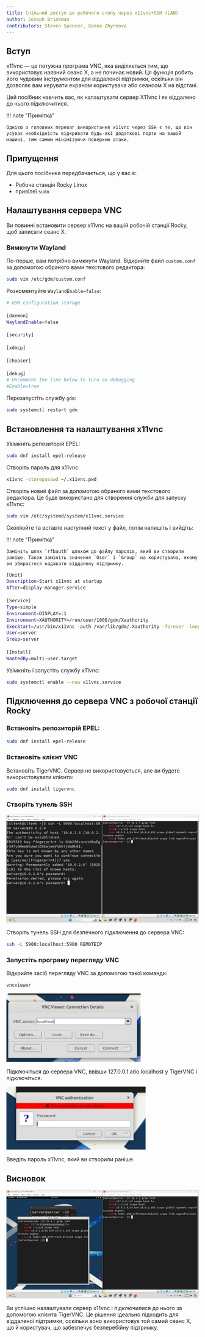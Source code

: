 ```yaml
---
title: Спільний доступ до робочого столу через x11vnc+SSH (LAN)
author: Joseph Brinkman
contributors: Steven Spencer, Ganna Zhyrnova
---
```


## Вступ

x11vnc — це потужна програма VNC, яка виділяється тим, що використовує наявний сеанс X, а не починає новий. Ця функція робить його чудовим інструментом для віддаленої підтримки, оскільки він дозволяє вам керувати екраном користувача або сеансом X на відстані.

Цей посібник навчить вас, як налаштувати сервер X11vnc і як віддалено до нього підключитися.

!!! note "Примітка"

```
Однією з головних переваг використання x11vnc через SSH є те, що він усуває необхідність відкривати будь-які додаткові порти на вашій машині, тим самим мінімізуючи поверхню атаки.
```

## Припущення

Для цього посібника передбачається, що у вас є:

- Робоча станція Rocky Linux
- привілеї `sudo`

## Налаштування сервера VNC

Ви повинні встановити сервер x11vnc на вашій робочій станції Rocky, щоб записати сеанс X.

### Вимкнути Wayland

По-перше, вам потрібно вимкнути Wayland. Відкрийте файл `custom.conf` за допомогою обраного вами текстового редактора:

```bash
sudo vim /etc/gdm/custom.conf
```

Розкоментуйте `WaylandEnable=false`:

```bash
# GDM configuration storage

[daemon]
WaylandEnable=false

[security]

[xdmcp]

[chooser]

[debug]
# Uncomment the line below to turn on debugging
#Enable=true
```

Перезапустіть службу `gdm`:

```bash
sudo systemctl restart gdm
```

## Встановлення та налаштування x11vnc

Увімкніть репозиторій EPEL:

```bash
sudo dnf install epel-release
```

Створіть пароль для x11vnc:

```bash
x11vnc -storepasswd ~/.x11vnc.pwd
```

Створіть новий файл за допомогою обраного вами текстового редактора. Це буде використано для створення служби для запуску x11vnc:

```bash
sudo vim /etc/systemd/system/x11vnc.service
```

Скопіюйте та вставте наступний текст у файл, потім напишіть і вийдіть:

!!! note "Примітка"

```
Замініть шлях `rfbauth` шляхом до файлу паролів, який ви створили раніше. Також замініть значення `User` і `Group` на користувача, якому ви збираєтеся надавати віддалену підтримку.
```

```bash
[Unit]
Description=Start x11vnc at startup
After=display-manager.service

[Service]
Type=simple
Environment=DISPLAY=:1
Environment=XAUTHORITY=/run/user/1000/gdm/Xauthority
ExecStart=/usr/bin/x11vnc -auth /var/lib/gdm/.Xauthority -forever -loop -noxdamage -repeat -rfbauth /home/server/.x11vnc.pwd -rfbport 5900 -shared
User=server
Group=server

[Install]
WantedBy=multi-user.target
```

Увімкніть і запустіть службу x11vnc:

```bash
sudo systemctl enable --now x11vnc.service
```

## Підключення до сервера VNC з робочої станції Rocky

### Встановіть репозиторій EPEL:

```bash
sudo dnf install epel-release
```

### Встановіть клієнт VNC

Встановіть TigerVNC. Сервер не використовується, але ви будете використовувати клієнта:

```bash
sudo dnf install tigervnc
```

### Створіть тунель SSH

![The ssh command in a terminal window](images/x11vnc_plus_ssh_lan_images/vnc_ssh_tunnel.webp)

Створіть тунель SSH для безпечного підключення до сервера VNC:

```bash
ssh -L 5900:localhost:5900 REMOTEIP
```

### Запустіть програму перегляду VNC

Відкрийте засіб перегляду VNC за допомогою такої команди:

```bash
vncviewer
```

![TigerVNC viewer](images/x11vnc_plus_ssh_lan_images/vnc_viewer.webp)

Підключіться до сервера VNC, ввівши 127.0.0.1 або localhost у TigerVNC і підключіться.

![TigerVNC viewer password prompt](images/x11vnc_plus_ssh_lan_images/vnc_viewer_password.webp)

Введіть пароль x11vnc, який ви створили раніше.

## Висновок

![TigerVNC viewer connected to an X session](images/x11vnc_plus_ssh_lan_images/x11vnc_over_ssh_lan_conclusion.webp)

Ви успішно налаштували сервер x11vnc і підключилися до нього за допомогою клієнта TigerVNC. Це рішення ідеально підходить для віддаленої підтримки, оскільки воно використовує той самий сеанс X, що й користувач, що забезпечує безперебійну підтримку.
